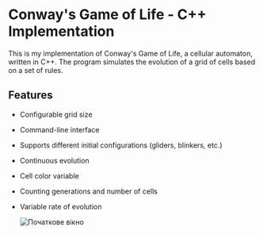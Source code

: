 # Conway's Game of Life - C++ Implementation

This is my implementation of Conway's Game of Life, a cellular automaton, written in C++. The program simulates the evolution of a grid of cells based on a set of rules.

## Features
- Configurable grid size
- Command-line interface
- Supports different initial configurations (gliders, blinkers, etc.)
- Continuous evolution
- Сell color variable
- Сounting generations and number of cells
- Variable rate of evolution

  
  ![Початкове вікно](https://github.com/user-attachments/assets/0971bcf6-1278-4993-a219-c092001d8475)

